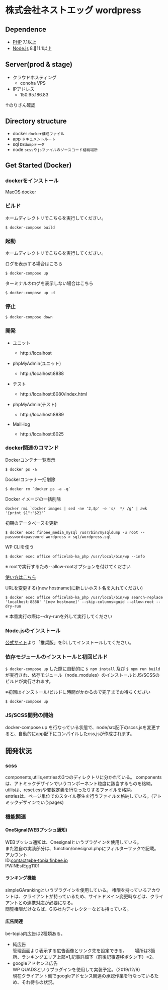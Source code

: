 # 株式会社ネストエッグ wordpress

## Dependence

* [PHP](https://secure.php.net/) 7.1以上
* [Node.js](https://nodejs.org/ja/) 8.11.1以上

## Server(prod & stage)

* クラウドホスティング
    * conoha VPS
* IPアドレス
    * 150.95.186.83

↑のりさん確認

## Directory structure

* docker
 `docker構成ファイル`
* app
 `ドキュメントルート`
* sql
 `DBdumpデータ`
* node
 `scssやjsファイルのソースコード格納場所`

## Get Started (Docker)

### dockerをインストール

[MacOS docker](https://docs.docker.com/docker-for-mac/install/)

### ビルド
ホームディレクトリでこちらを実行してください。
```
$ docker-compose build
```

### 起動
ホームディレクトリでこちらを実行してください。

ログを表示する場合はこちら
```
$ docker-compose up
```
ターミナルのログを表示しない場合はこちら
```
$ docker-compose up -d
```

### 停止
```
$ docker-compose down
```

### 開発

- ユニット
	- http://localhost

- phpMyAdmin(ユニット)
	- http://localhost:8888

- テスト
  - http://localhost:8080/index.html

- phpMyAdmin(テスト)
	- http://localhost:8889

- MailHog
	- http://localhost:8025


### docker関連のコマンド

Dockerコンテナ一覧表示

```
$ docker ps -a
```

Dockerコンテナ一括削除

```
$ docker rm `docker ps -a -q`
```

Docker イメージの一括削除

```
docker rmi `docker images | sed -ne '2,$p' -e 's/  */ /g' | awk '{print $1":"$2}'`
```

初期のデータベースを更新

```
$ docker exec finbee_media_mysql /usr/bin/mysqldump -u root --password=password wordpress > sql/wordpress.sql
```
WP CLIを使う

```
$ docker exec office officelab-ka_php /usr/local/bin/wp --info
```
※ rootで実行するため--allow-rootオプションを付けてください

[使い方はこちら](http://wp-cli.org/ja/)

URLを変更する([new hostname]に新しいホスト名を入れてください)
```
$ docker exec office officelab-ka_php /usr/local/bin/wp search-replace 'localhost:8888' '[new hostname]' --skip-columns=guid --allow-root --dry-run
```
※ 本番実行の際は--dry-runを外して実行してください

### Node.jsのインストール

[公式サイト](https://nodejs.org/ja/)より「推奨版」をDLしてインストールしてください。

### 依存モジュールのインストールと初回ビルド

`$ docker-compose up` した際に自動的に `$ npm install` 及び `$ npm run build` が実行され、依存モジュール（node_modules）のインストールとJS/SCSSのビルドが実行されます。

※初回はインストール/ビルドに時間がかかるので完了までお待ちください

```
$ docker-compose up
```

### JS/SCSS開発の開始

docker-compose up を行なっている状態で、node/src配下のscss,jsを変更すると、自動的にapp配下にコンパイルしたcss,jsが作成されます。


## 開発状況  

### scss  
components,utilis,entriesの3つのディレクトリに分かれている。 
componentsは、アトミックデザインでいうコンポーネント粒度に該当するものを格納。 
utilisは、reset.cssや変数定義を行なったりするファイルを格納。  
entriesは、ページ単位でのスタイル寮生を行うファイルを格納している。(アトミックデザインでいうpages)  

### 機能関連
 
#### OneSignal(WEBプッシュ通知)
WEBプッシュ通知は、Onesignalというプラグインを使用している。  
また独自の実装部分は、function/onesignal.phpにフィルターフックで記載。  
アカウント  
ID:contact@be-topia.finbee.jp  
PW:NEstEgg1101  
 
#### ランキング機能
simpleGArankingというプラグインを使用している。
権限を持っているアカウントは、クライアントが持っているため、サイトドメイン変更時などは、クライアントとの連携対応が必要になる。  
閲覧権限だけならば、GIG社内ディレクターなども持っている。  

#### 広告関連  
be-topia内広告は2種類ある。  
- 純広告  
管理画面より表示する広告画像とリンク先を設定できる。　　
場所は3箇所、ランキングエリア上部×1,記事詳細下（前後記事遷移ボタン下）×2。
- googleアドセンス広告  
WP QUADSというプラグインを使用して実装予定。（2019/12/9）  
現在クライアント側でgoogleアドセンス関連の承認作業を行なっているため、それ待ちの状況。
